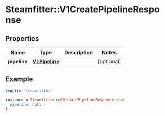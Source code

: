 # Steamfitter::V1CreatePipelineResponse

## Properties

| Name | Type | Description | Notes |
| ---- | ---- | ----------- | ----- |
| **pipeline** | [**V1Pipeline**](V1Pipeline.md) |  | [optional] |

## Example

```ruby
require 'steamfitter'

instance = Steamfitter::V1CreatePipelineResponse.new(
  pipeline: null
)
```


